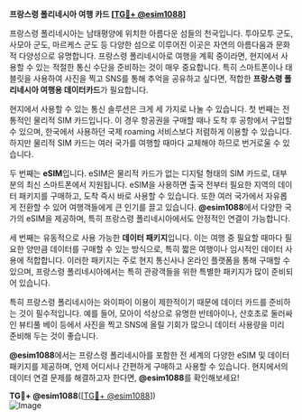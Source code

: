 **프랑스령 폴리네시아 여행 카드 [[TG💪+ @esim1088](https://t.me/s/esim1088)]**

프랑스령 폴리네시아는 남태평양에 위치한 아름다운 섬들의 천국입니다. 투아모투 군도, 사모아 군도, 마르케스 군도 등 다양한 섬으로 이루어진 이곳은 자연의 아름다움과 문화적 다양성으로 유명합니다. 프랑스령 폴리네시아로 여행을 계획 중이라면, 현지에서 사용할 수 있는 적절한 통신 수단을 준비하는 것이 매우 중요합니다. 특히 스마트폰이나 태블릿을 사용하여 사진을 찍고 SNS를 통해 추억을 공유하고 싶다면, 적합한 **프랑스령 폴리네시아 여행용 데이터카드**가 필요합니다.

현지에서 사용할 수 있는 통신 솔루션은 크게 세 가지로 나눌 수 있습니다. 첫 번째는 전통적인 물리적 SIM 카드입니다. 이 경우 항공권을 구매할 때나 도착 후 공항에서 구입할 수 있으며, 한국에서 사용하던 국제 roaming 서비스보다 저렴하게 이용할 수 있습니다. 하지만 물리적 SIM 카드는 여러 국가를 여행할 때마다 교체해야 하므로 번거로울 수 있습니다. 

두 번째는 **eSIM**입니다. eSIM은 물리적 카드가 없는 디지털 형태의 SIM 카드로, 대부분의 최신 스마트폰에서 지원됩니다. eSIM을 사용하면 출국 전부터 필요한 지역의 데이터 패키지를 구매하고, 도착 즉시 바로 사용할 수 있습니다. 또한 여러 국가에서 자유롭게 전환할 수 있어 여행객들에게 큰 인기를 끌고 있습니다. **@esim1088**에서 다양한 국가의 eSIM을 제공하며, 특히 프랑스령 폴리네시아에서도 안정적인 연결이 가능합니다.

세 번째는 유동적으로 사용 가능한 **데이터 패키지**입니다. 이는 여행 중 필요할 때마다 필요한 양만큼 데이터를 구매할 수 있는 방식으로, 특히 짧은 여행이나 임시적인 데이터 사용에 적합합니다. 이러한 패키지는 주로 현지 통신사나 온라인 플랫폼을 통해 구매할 수 있으며, 프랑스령 폴리네시아에서는 특히 관광객들을 위한 특별한 패키지가 많이 준비되어 있습니다.

특히 프랑스령 폴리네시아는 와이파이 이용이 제한적이기 때문에 데이터 카드를 준비하는 것이 필수적입니다. 예를 들어, 모아이 석상으로 유명한 반테아이나, 산호초로 둘러싸인 뷰티풀 베이 등에서 사진을 찍고 SNS에 올릴 기회가 많으니 데이터 사용량을 미리 준비해 두는 것이 좋습니다.

**@esim1088**에서는 프랑스령 폴리네시아를 포함한 전 세계의 다양한 eSIM 및 데이터 패키지를 제공하며, 언제 어디서나 간편하게 구매하고 사용할 수 있습니다. 현지에서의 데이터 연결 문제를 해결하고자 한다면, **@esim1088**를 확인해보세요!

**TG💪+ @esim1088**([[TG💪+ @esim1088](https://t.me/s/esim1088)])  
![Image](https://i.postimg.cc/Y0z9fWf4/image.png)